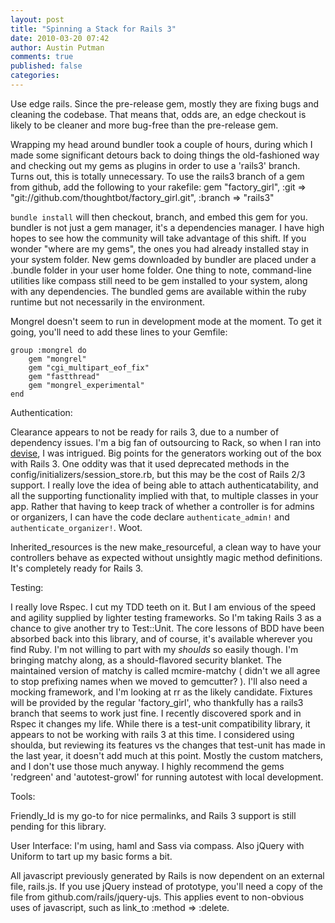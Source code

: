 ```yaml
---
layout: post
title: "Spinning a Stack for Rails 3"
date: 2010-03-20 07:42
author: Austin Putman
comments: true
published: false
categories: 
---
```

Use edge rails.  Since the pre-release gem, mostly they are fixing bugs and cleaning the codebase.  That means that, odds are, an edge checkout is likely to be cleaner and more bug-free than the pre-release gem.

Wrapping my head around bundler took a couple of hours, during which I made some significant detours back to doing things the old-fashioned way and checking out my gems as plugins in order to use a 'rails3' branch.  Turns out, this is totally unnecessary.  To use the rails3 branch of a gem from github, add the following to your rakefile:
	gem "factory_girl",  :git => "git://github.com/thoughtbot/factory_girl.git", :branch => "rails3"

`bundle install` will then checkout, branch, and embed this gem for you.  bundler is not just a gem manager, it's a dependencies manager.  I have high hopes to see how the community will take advantage of this shift.
If you wonder "where are my gems", the ones you had already installed stay in your system folder.  New gems downloaded by bundler are placed under a .bundle folder in your user home folder.
One thing to note, command-line utilities like compass still need to be gem installed to your system, along with any dependencies.  The bundled gems are available within the ruby runtime but not necessarily in the environment.

Mongrel doesn't seem to run in development mode at the moment.  To get it going, you'll need to add these lines to your Gemfile:

	group :mongrel do
		gem "mongrel"
		gem "cgi_multipart_eof_fix"
		gem "fastthread"
		gem "mongrel_experimental"
	end

Authentication:

Clearance appears to not be ready for rails 3, due to a number of dependency issues.  I'm a big fan of outsourcing to Rack, so when I ran into [devise](http://github.com/plataformatec/devise), I was intrigued.  Big points for the generators working out of the box with Rails 3.  One oddity was that it used deprecated methods in the config/initializers/session_store.rb, but this may be the cost of Rails 2/3 support.  I really love the idea of being able to attach authenticatability, and all the supporting functionality implied with that, to multiple classes in your app.  Rather that having to keep track of whether a controller is for admins or organizers, I can have the code declare `authenticate_admin!` and `authenticate_organizer!`.  Woot.

Inherited_resources is the new make_resourceful, a clean way to have your controllers behave as expected without unsightly magic method definitions.  It's completely ready for Rails 3.


Testing:

I really love Rspec.  I cut my TDD teeth on it.  But I am envious of the speed and agility supplied by lighter testing frameworks.  So I'm taking Rails 3 as a chance to give another try to Test::Unit.  The core lessons of BDD have been absorbed back into this library, and of course, it's available wherever you find Ruby.
I'm not willing to part with my *shoulds* so easily though.  I'm bringing matchy along, as a should-flavored security blanket.  The maintained version of matchy is called mcmire-matchy ( didn't we all agree to stop prefixing names when we moved to gemcutter?  ).  I'll also need a mocking framework, and I'm looking at rr as the likely candidate.  Fixtures will be provided by the regular 'factory_girl', who thankfully has a rails3 branch that seems to work just fine.
I recently discovered spork and in Rspec it changes my life.  While there is a test-unit compatibility library, it appears to not be working with rails 3 at this time.
I considered using shoulda, but reviewing its features vs the changes that test-unit has made in the last year, it doesn't add much at this point.  Mostly the custom matchers, and I don't use those much anyway.
I highly recommend the gems 'redgreen' and 'autotest-growl' for running autotest with local development.  


Tools:

Friendly_Id is my go-to for nice permalinks, and Rails 3 support is still pending for this library.


User Interface:
I'm using, haml and Sass via compass.  Also jQuery with Uniform to tart up my basic forms a bit.

All javascript previously generated by Rails is now dependent on an external file, rails.js.  If you use jQuery instead of prototype, you'll need a copy of the file from github.com/rails/jquery-ujs.  This applies event to non-obvious uses of javascript, such as link_to :method => :delete.
